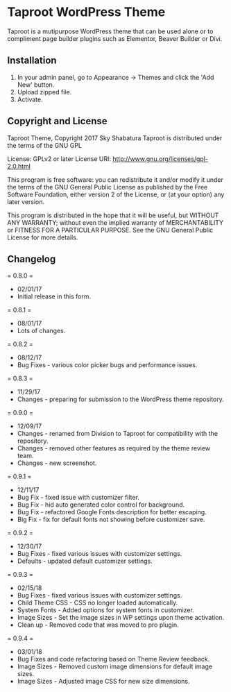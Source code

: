 # Taproot WordPress Theme

Taproot is a mutipurpose WordPress theme that can be used alone or to compliment page builder plugins such as Elementor, Beaver Builder or Divi. 

## Installation

1. In your admin panel, go to Appearance -> Themes and click the 'Add New' button.
2. Upload zipped file. 
3. Activate. 

## Copyright and License

Taproot Theme, Copyright 2017 Sky Shabatura
Taproot is distributed under the terms of the GNU GPL

License: GPLv2 or later
License URI: http://www.gnu.org/licenses/gpl-2.0.html

This program is free software: you can redistribute it and/or modify
it under the terms of the GNU General Public License as published by
the Free Software Foundation, either version 2 of the License, or
(at your option) any later version.

This program is distributed in the hope that it will be useful,
but WITHOUT ANY WARRANTY; without even the implied warranty of
MERCHANTABILITY or FITNESS FOR A PARTICULAR PURPOSE. See the
GNU General Public License for more details.

##  Changelog 

= 0.8.0 =
* 02/01/17 
* Initial release in this form.

= 0.8.1 =
* 08/01/17 
* Lots of changes.

= 0.8.2 =
* 08/12/17
* Bug Fixes - various color picker bugs and performance issues.

= 0.8.3 =
* 11/29/17
* Changes - preparing for submission to the WordPress theme repository. 

= 0.9.0 =
* 12/09/17
* Changes - renamed from Division to Taproot for compatibility with the repository. 
* Changes - removed other features as required by the theme review team.
* Changes - new screenshot. 

= 0.9.1 =
* 12/11/17
* Bug Fix - fixed issue with customizer filter.
* Bug Fix - hid auto generated color control for background.
* Bug Fix - refactored Google Fonts description for better escaping.
* Big Fix - fix for default fonts not showing before customizer save.

= 0.9.2 =
* 12/30/17
* Bug Fixes - fixed various issues with customizer settings.
* Defaults - updated default customizer settings. 

= 0.9.3 =
* 02/15/18
* Bug Fixes - fixed various issues with customizer settings.
* Child Theme CSS - CSS no longer loaded automatically. 
* System Fonts - Added options for system fonts in customizer. 
* Image Sizes - Set the image sizes in WP settings upon theme activation.
* Clean up - Removed code that was moved to pro plugin.

= 0.9.4 =
* 03/01/18
* Bug Fixes and code refactoring based on Theme Review feedback.
* Image Sizes - Removed custom image dimensions for default image sizes.
* Image Sizes - Adjusted image CSS for new size dimensions. 
